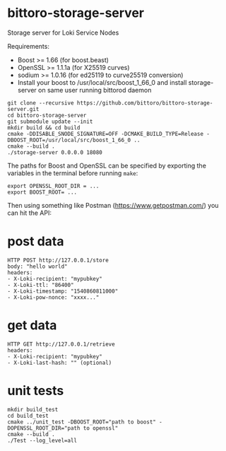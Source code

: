 # bittoro-storage-server
Storage server for Loki Service Nodes

Requirements:
* Boost >= 1.66 (for boost.beast)
* OpenSSL >= 1.1.1a (for X25519 curves)
* sodium >= 1.0.16 (for ed25119 to curve25519 conversion)
* Install your boost to /usr/local/src/boost_1_66_0 and install storage-server on same user running bittorod daemon
```
git clone --recursive https://github.com/bittoro/bittoro-storage-server.git
cd bittoro-storage-server
git submodule update --init
mkdir build && cd build
cmake -DDISABLE_SNODE_SIGNATURE=OFF -DCMAKE_BUILD_TYPE=Release -DBOOST_ROOT=/usr/local/src/boost_1_66_0 ..
cmake --build .
./storage-server 0.0.0.0 18080
```

The paths for Boost and OpenSSL can be specified by exporting the variables in the terminal before running `make`:
```
export OPENSSL_ROOT_DIR = ...
export BOOST_ROOT= ...
```

Then using something like Postman (https://www.getpostman.com/) you can hit the API:

# post data
```
HTTP POST http://127.0.0.1/store
body: "hello world"
headers:
- X-Loki-recipient: "mypubkey"
- X-Loki-ttl: "86400"
- X-Loki-timestamp: "1540860811000"
- X-Loki-pow-nonce: "xxxx..."
```
# get data
```
HTTP GET http://127.0.0.1/retrieve
headers:
- X-Loki-recipient: "mypubkey"
- X-Loki-last-hash: "" (optional)
```

# unit tests
```
mkdir build_test
cd build_test
cmake ../unit_test -DBOOST_ROOT="path to boost" -DOPENSSL_ROOT_DIR="path to openssl"
cmake --build .
./Test --log_level=all
```
